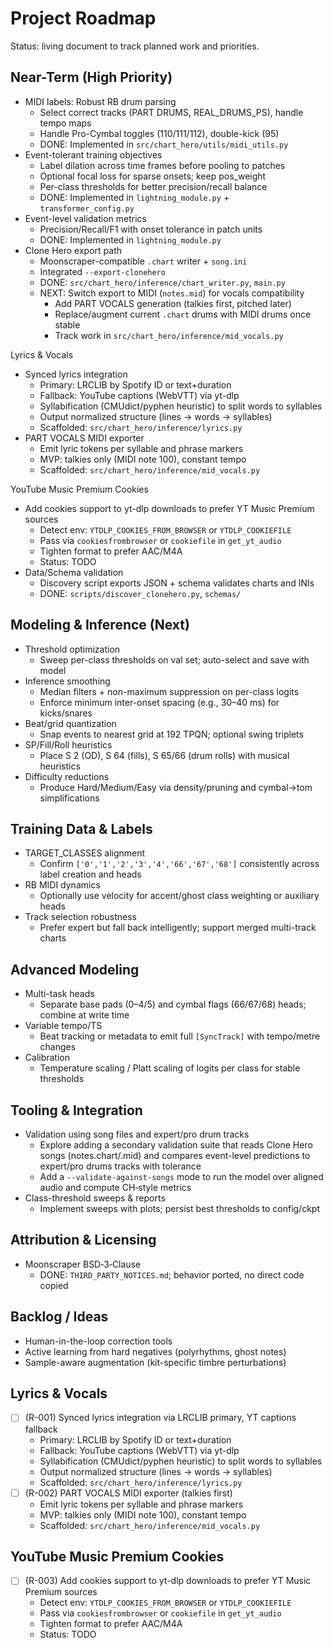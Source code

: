 Project Roadmap
===============

Status: living document to track planned work and priorities.

## Near-Term (High Priority)
- MIDI labels: Robust RB drum parsing
  - Select correct tracks (PART DRUMS, REAL_DRUMS_PS), handle tempo maps
  - Handle Pro-Cymbal toggles (110/111/112), double-kick (95)
  - DONE: Implemented in `src/chart_hero/utils/midi_utils.py`
- Event-tolerant training objectives
  - Label dilation across time frames before pooling to patches
  - Optional focal loss for sparse onsets; keep pos_weight
  - Per-class thresholds for better precision/recall balance
  - DONE: Implemented in `lightning_module.py` + `transformer_config.py`
- Event-level validation metrics
  - Precision/Recall/F1 with onset tolerance in patch units
  - DONE: Implemented in `lightning_module.py`
- Clone Hero export path
  - Moonscraper-compatible `.chart` writer + `song.ini`
  - Integrated `--export-clonehero`
  - DONE: `src/chart_hero/inference/chart_writer.py`, `main.py`
  - NEXT: Switch export to MIDI (`notes.mid`) for vocals compatibility
    - Add PART VOCALS generation (talkies first, pitched later)
    - Replace/augment current `.chart` drums with MIDI drums once stable
    - Track work in `src/chart_hero/inference/mid_vocals.py`

Lyrics & Vocals
- Synced lyrics integration
  - Primary: LRCLIB by Spotify ID or text+duration
  - Fallback: YouTube captions (WebVTT) via yt-dlp
  - Syllabification (CMUdict/pyphen heuristic) to split words to syllables
  - Output normalized structure (lines → words → syllables)
  - Scaffolded: `src/chart_hero/inference/lyrics.py`
- PART VOCALS MIDI exporter
  - Emit lyric tokens per syllable and phrase markers
  - MVP: talkies only (MIDI note 100), constant tempo
  - Scaffolded: `src/chart_hero/inference/mid_vocals.py`

YouTube Music Premium Cookies
- Add cookies support to yt-dlp downloads to prefer YT Music Premium sources
  - Detect env: `YTDLP_COOKIES_FROM_BROWSER` or `YTDLP_COOKIEFILE`
  - Pass via `cookiesfrombrowser` or `cookiefile` in `get_yt_audio`
  - Tighten format to prefer AAC/M4A
  - Status: TODO
- Data/Schema validation
  - Discovery script exports JSON + schema validates charts and INIs
  - DONE: `scripts/discover_clonehero.py`, `schemas/`

## Modeling & Inference (Next)
- Threshold optimization
  - Sweep per-class thresholds on val set; auto-select and save with model
- Inference smoothing
  - Median filters + non-maximum suppression on per-class logits
  - Enforce minimum inter-onset spacing (e.g., 30–40 ms) for kicks/snares
- Beat/grid quantization
  - Snap events to nearest grid at 192 TPQN; optional swing triplets
- SP/Fill/Roll heuristics
  - Place S 2 (OD), S 64 (fills), S 65/66 (drum rolls) with musical heuristics
- Difficulty reductions
  - Produce Hard/Medium/Easy via density/pruning and cymbal→tom simplifications

## Training Data & Labels
- TARGET_CLASSES alignment
  - Confirm `['0','1','2','3','4','66','67','68']` consistently across label creation and heads
- RB MIDI dynamics
  - Optionally use velocity for accent/ghost class weighting or auxiliary heads
- Track selection robustness
  - Prefer expert but fall back intelligently; support merged multi-track charts

## Advanced Modeling
- Multi-task heads
  - Separate base pads (0–4/5) and cymbal flags (66/67/68) heads; combine at write time
- Variable tempo/TS
  - Beat tracking or metadata to emit full `[SyncTrack]` with tempo/metre changes
- Calibration
  - Temperature scaling / Platt scaling of logits per class for stable thresholds

## Tooling & Integration
- Validation using song files and expert/pro drum tracks
  - Explore adding a secondary validation suite that reads Clone Hero songs (notes.chart/.mid) and compares event-level predictions to expert/pro drums tracks with tolerance
  - Add a `--validate-against-songs` mode to run the model over aligned audio and compute CH‑style metrics
- Class-threshold sweeps & reports
  - Implement sweeps with plots; persist best thresholds to config/ckpt

## Attribution & Licensing
- Moonscraper BSD‑3‑Clause
  - DONE: `THIRD_PARTY_NOTICES.md`; behavior ported, no direct code copied

## Backlog / Ideas
- Human-in-the-loop correction tools
- Active learning from hard negatives (polyrhythms, ghost notes)
- Sample-aware augmentation (kit-specific timbre perturbations)

## Lyrics & Vocals
- [ ] (R-001) Synced lyrics integration via LRCLIB primary, YT captions fallback
  - Primary: LRCLIB by Spotify ID or text+duration
  - Fallback: YouTube captions (WebVTT) via yt-dlp
  - Syllabification (CMUdict/pyphen heuristic) to split words to syllables
  - Output normalized structure (lines → words → syllables)
  - Scaffolded: `src/chart_hero/inference/lyrics.py`
- [ ] (R-002) PART VOCALS MIDI exporter (talkies first)
  - Emit lyric tokens per syllable and phrase markers
  - MVP: talkies only (MIDI note 100), constant tempo
  - Scaffolded: `src/chart_hero/inference/mid_vocals.py`

## YouTube Music Premium Cookies
- [ ] (R-003) Add cookies support to yt-dlp downloads to prefer YT Music Premium sources
  - Detect env: `YTDLP_COOKIES_FROM_BROWSER` or `YTDLP_COOKIEFILE`
  - Pass via `cookiesfrombrowser` or `cookiefile` in `get_yt_audio`
  - Tighten format to prefer AAC/M4A
  - Status: TODO

